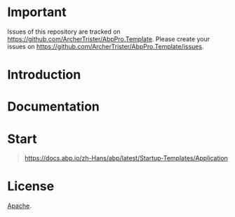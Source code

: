 # Important

Issues of this repository are tracked on https://github.com/ArcherTrister/AbpPro.Template. Please create your issues on https://github.com/ArcherTrister/AbpPro.Template/issues.

# Introduction

# Documentation

# Start

> https://docs.abp.io/zh-Hans/abp/latest/Startup-Templates/Application

# License

[Apache](LICENSE).
